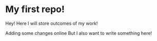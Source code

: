 # My first repo! 

Hey!
Here I will store outcomes of my work!

Adding some changes online 
But I also want to write something here!